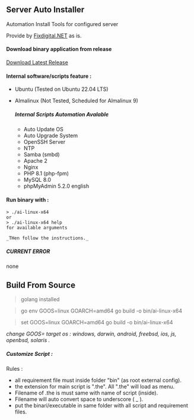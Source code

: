 ## Server Auto Installer
Automation Install Tools for configured server 

Provide by [Fixdigital.NET](http://fixdigital.net) as is. 

#### Download binary application from release
[Download Latest Release](../../releases)



#### Internal software/scripts feature :
- Ubuntu (Tested on Ubuntu 22.04 LTS)
- Almalinux (Not Tested, Scheduled for Almalinux 9)

    ##### Internal Scripts Automation Avalable
    - Auto Update OS
    - Auto Upgrade System
    - OpenSSH Server
    - NTP
    - Samba (smbd)
    - Apache 2
    - Nginx
    - PHP 8.1 (php-fpm)
    - MySQL 8.0
    - phpMyAdmin 5.2.0 english



#### Run binary with :

    > ./ai-linux-x64
    or
    > ./ai-linux-x64 help
    for available arguments

    _THen follow the instructions._


##### CURRENT ERROR
none


## Build From Source
> golang installed

> go env GOOS=linux GOARCH=amd64 go build -o bin/ai-linux-x64

> set GOOS=linux GOARCH=amd64 go build -o bin/ai-linux-x64

_change GOOS=<target-os>_
_target os : windows, darwin, android, freebsd, ios, js, openbsd, solaris ._



##### Customize Script :
Rules :
- all requirement file must inside folder "bin" (as root external config).
- the extension for main script is ".the". All ".the" will load as menu.
- Filename of .the is must same with name of script (inside).
- Filename will auto convert space to underscore ( _ ).
- put the binari/executable in same folder with all script and requirement files.
